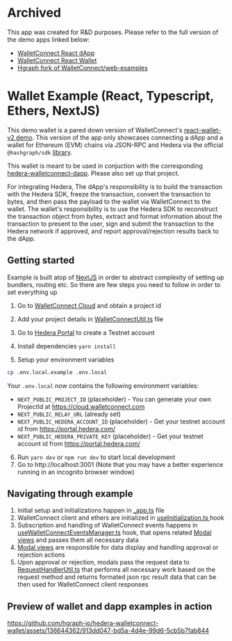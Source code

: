 # Archived
This app was created for R&D purposes. Please refer to the full version of the demo apps linked below:
- [WalletConnect React dApp](https://github.com/WalletConnect/web-examples/tree/main/dapps/react-dapp-v2)
- [WalletConnect React Wallet](https://github.com/WalletConnect/web-examples/tree/main/wallets/react-wallet-v2)
- [Hgraph fork of WalletConnect/web-examples](https://github.com/hgraph-io/web-examples)

# Wallet Example (React, Typescript, Ethers, NextJS)

This demo wallet is a pared down version of WalletConnect's [react-wallet-v2 demo](https://github.com/WalletConnect/web-examples/tree/main/wallets/react-wallet-v2). This version of the app only showcases connecting a dApp and a wallet for Ethereum (EVM) chains via JSON-RPC and Hedera via the official `@hashgraph/sdk` [library](https://github.com/hashgraph/hedera-sdk-js).

This wallet is meant to be used in conjuction with the corresponding [hedera-walletconnect-dapp](https://github.com/hgraph-io/hedera-walletconnect-dapp). Please also set up that project.

For integrating Hedera, The dApp's responsibility is to build the transaction with the Hedera SDK, freeze the transaction, convert the transaction to bytes, and then pass the payload to the wallet via WalletConnect to the wallet. The wallet's responsibility is to use the Hedera SDK to reconstruct the transaction object from bytes, extract and format information about the transaction to present to the user, sign and submit the transaction to the Hedera network if approved, and report approval/rejection results back to the dApp. 

## Getting started

Example is built atop of [NextJS](https://nextjs.org/) in order to abstract complexity of setting up bundlers, routing etc. So there are few steps you need to follow in order to set everything up

1. Go to [WalletConnect Cloud](https://cloud.walletconnect.com/sign-in) and obtain a project id

2. Add your project details in [WalletConnectUtil.ts](https://github.com/WalletConnect/web-examples/blob/main/wallets/react-wallet-v2/src/utils/WalletConnectUtil.ts) file

3. Go to [Hedera Portal](https://portal.hedera.com/) to create a Testnet account

4. Install dependencies `yarn install`

5. Setup your environment variables

```bash
cp .env.local.example .env.local
```

Your `.env.local` now contains the following environment variables:

- `NEXT_PUBLIC_PROJECT_ID` (placeholder) - You can generate your own ProjectId at https://cloud.walletconnect.com
- `NEXT_PUBLIC_RELAY_URL` (already set)
- `NEXT_PUBLIC_HEDERA_ACCOUNT_ID` (placeholder) - Get your testnet account id from https://portal.hedera.com/
- `NEXT_PUBLIC_HEDERA_PRIVATE_KEY` (placeholder) - Get your testnet account id from https://portal.hedera.com/

6. Run `yarn dev` or `npm run dev` to start local development
7. Go to http://localhost:3001 (Note that you may have a better experience running in an incognito browser window)

## Navigating through example

1. Initial setup and initializations happen in [_app.ts](https://github.com/WalletConnect/web-examples/blob/main/wallets/react-wallet-v2/src/pages/_app.tsx) file
2. WalletConnect client and ethers are initialized in [useInitialization.ts ](https://github.com/WalletConnect/web-examples/blob/main/wallets/react-wallet-v2/src/hooks/useInitialization.ts) hook
3. Subscription and handling of WalletConnect events happens in [useWalletConnectEventsManager.ts](https://github.com/WalletConnect/web-examples/blob/main/wallets/react-wallet-v2/src/hooks/useWalletConnectEventsManager.ts) hook, that opens related [Modal views](https://github.com/WalletConnect/web-examples/tree/main/wallets/react-wallet-v2/src/views) and passes them all necessary data
4. [Modal views](https://github.com/WalletConnect/web-examples/tree/main/wallets/react-wallet-v2/src/views) are responsible for data display and handling approval or rejection actions
5. Upon approval or rejection, modals pass the request data to [RequestHandlerUtil.ts](https://github.com/WalletConnect/web-examples/blob/main/wallets/react-wallet-v2/src/utils/RequestHandlerUtil.ts) that performs all necessary work based on the request method and returns formated json rpc result data that can be then used for WalletConnect client responses

## Preview of wallet and dapp examples in action

https://github.com/hgraph-io/hedera-walletconnect-wallet/assets/136644362/913dd047-bd5a-4d4e-99d6-5cb5b7fab844

